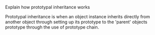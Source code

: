 Explain how prototypal inheritance works

Prototypal inheritance is when an object instance inherits directly from another object through setting up its prototype to the 'parent' objects prototype through the use of prototype chain.